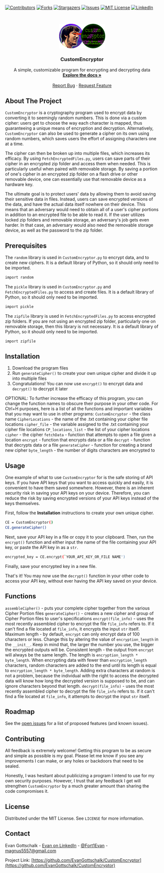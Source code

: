 <!-- PROJECT SHIELDS -->
<!--
*** I'm using markdown "reference style" links for readability.
*** Reference links are enclosed in brackets [ ] instead of parentheses ( ).
*** See the bottom of this document for the declaration of the reference variables
*** for contributors-url, forks-url, etc. This is an optional, concise syntax you may use.
*** https://www.markdownguide.org/basic-syntax/#reference-style-links
-->

[![Contributors][contributors-shield]][contributors-url]
[![Forks][forks-shield]][forks-url]
[![Stargazers][stars-shield]][stars-url]
[![Issues][issues-shield]][issues-url]
[![MIT License][license-shield]][license-url]
[![LinkedIn][linkedin-shield]][linkedin-url]



<!-- PROJECT LOGO -->
<br />
<p align="center">
  <a href="https://github.com/EvanGottschalk/CustomEncryptor">
    <img src="images/logo.png" alt="Logo" width="151" height="80">
  </a>

  <h3 align="center">CustomEncryptor</h3>

  <p align="center">
    A simple, customizable program for encrypting and decrypting data
    <br />
    <a href="https://github.com/EvanGottschalk/CustomEncryptor"><strong>Explore the docs »</strong></a>
    <br />
    <br />
    <a href="https://github.com/EvanGottschalk/CustomEncryptor/issues">Report Bug</a>
    ·
    <a href="https://github.com/EvanGottschalk/CustomEncryptor/issues">Request Feature</a>
  </p>
</p>

<!-- ABOUT THE PROJECT -->
## About The Project

`CustomEncryptor` is a cryptography program used to encrypt data by converting it to seemingly random numbers. This is done via a custom cipher: users get to choose the way each character is mapped, thus guaranteeing a unique means of encryption and decryption. Alternatively, `CustomEncryptor` can also be used to generate a cipher on its own using random numbers, which saves users the effort of assigning characters one at a time.

The cipher can then be broken up into multiple files, which increases its efficacy. By using `FetchEncryptedFiles.py`, users can save parts of their cipher in an encrypted zip folder and access them when needed. This is particularly useful when paired with removable storage. By saving a portion of one's cipher in an encrypted zip folder on a flash drive or other removable device, one can essentially use that removable device as a hardware key.

The ultimate goal is to protect users' data by allowing them to avoid saving their sensitive data in files. Instead, users can save encrypted versions of the data, and have the actual data itself nowhere on their device. This means that an adversary would need to obtain all of a user's cipher portions in addition to an encrypted file to be able to read it. If the user utilizes locked zip folders and removable storage, an adversary's job gets even harder. In that case, an adversary would also need the removable storage device, as well as the password to the zip folder.



## Prerequisites

The `random` library is used in `CustomEncryptor.py` to encrypt data, and to create new ciphers. It is a default library of Python, so it should only need to be imported.

```sh
import random
```

The `pickle` library is used in `CustomEncryptor.py` and `FetchEncryptedFiles.py` to access and create files. It is a default library of Python, so it should only need to be imported.

```sh
import pickle
```

The `zipfile` library is used in `FetchEncryptedFiles.py` to access encrypted zip folders. If you are not using an encrypted zip folder, particularly one on removable storage, then this library is not necessary. It is a default library of Python, so it should only need to be imported.

```sh
import zipfile
```



## Installation

1. Download the program files
2. Run `generateCipher()` to create your own unique cipher and divide it up into multiple files
3. Congratulations! You can now use `encrypt()` to encrypt data and `decrypt()` to decrypt it later

OPTIONAL: To further increase the efficacy of this program, you can change the function names to obscure their purpose in your other code. For Ctrl+H purposes, here is a list of all the functions and important variables that you may want to use in other programs:
    `CustomEncryptor` - the class name
    `CipherLocations` - the name of the .txt containing your cipher file locations
    `cipher_file` - the variable assigned to the .txt containing your cipher file locations
    `CP_locations_list` - the list of your cipher locations
    `cipher` - the cipher
    `fetchData` - function that attempts to open a file given a location
    `encrypt` - function that encrypts data or a file
    `decrypt` - function that decrypts data or a file
    `generateCipher` - function for creating a brand new cipher
    `byte_length` - the number of digits characters are encrypted to


<!-- USAGE EXAMPLES -->
## Usage

One example of what to use `CustomEncryptor` for is the safe storing of API keys. If you have API keys that you want to access quickly and easily, it is convenient to have them saved somewhere. However, there is an inherent security risk in saving your API keys on your device. Therefore, you can reduce the risk by saving encrypted versions of your API keys instead of the keys themselves.

First, follow the **Installation** instructions to create your own unique cipher.

```sh
CE = CustomEncryptor()
CE.generateCipher()
```

Next, save your API key in a file or copy it to your clipboard. Then, run the `encrypt()` function and either input the name of the file containing your API key, or paste the API key in as a `str`.

```sh
encrypted_key = CE.encrypt(`YOUR_API_KEY_OR_FILE NAME')
```

Finally, save your encrypted key in a new file.

That's it! You may now use the `decrypt()` function in your other code to access your API key, without ever having the API key saved on your device.

## Functions

`assembleCipher()` - puts your complete cipher together from the various Cipher Portion files
`generateCipher()` - creates a new cipher and group of Cipher Portion files to user's specifications
`encrypt(file_info)` - uses the most recently assembled cipher to encrypt the file `file_info` refers to. If it can't find a file located at `file_info`, it encrypts the input `str` itself.
    Maximum length - by default, `encrypt` can only encrypt data of 100 characters or less. Change this by altering the value of `encryption_length` in the `__init__`. Keep in mind that, the larger the number you use, the bigger the encrypted outputs will be.
    Consistent length - the output from `encrypt` will always be the same length. The length is `encryption_length * byte_length`. When encrypting data with fewer than `encryption_length` characters, random characters are added to the end until its length is equal to `encryption_length * byte_length`. Adding extra characters at random is not a problem, because the individual with the right to access the decrypted data will know how long the decrypted version is supposed to be, and can ignore characters beyond that length.
`decrypt(file_info)` - uses the most recently assembled cipher to decrypt the file `file_info` refers to. If it can't find a file located at `file_info`, it attempts to decrypt the input `str` itself.

<!-- ROADMAP -->
## Roadmap

See the [open issues](https://github.com/EvanGottschalk/CustomEncryptor/issues) for a list of proposed features (and known issues).


<!-- CONTRIBUTING -->
## Contributing

All feedback is extremely welcome! Getting this program to be as secure and simple as possible is my goal. Please let me know if you see any improvements I can make, or any holes or backdoors that need to be sealed.

Honestly, I was hesitant about publicizing a program I intend to use for my own security purposes. However, I trust that any feedback I get will strengthen `CustomEncryptor` by a much greater amount than sharing the code compromises it.



<!-- LICENSE -->
## License

Distributed under the MIT License. See `LICENSE` for more information.



<!-- CONTACT -->
## Contact

Evan Gottschalk - [Evan on LinkedIn](https://www.linkedin.com/in/evan-gottschalk/) - [@Fort1Evan](https://twitter.com/Fort1Evan) - magnus5557@gmail.com

Project Link: [https://github.com/EvanGottschalk/CustomEncryptor](https://github.com/EvanGottschalk/CustomEncryptor)



<!-- ACKNOWLEDGEMENTS -->
<!-- To be filled out later - I may use some code that a friend of mine provided
## Acknowledgements

* []()
* []()
* []()
-->




<!-- MARKDOWN LINKS & IMAGES -->
<!-- https://www.markdownguide.org/basic-syntax/#reference-style-links -->
[contributors-shield]: https://img.shields.io/github/contributors/EvanGottschalk/CustomEncryptor.svg?style=for-the-badge
[contributors-url]: https://github.com/EvanGottschalk/CustomEncryptor/graphs/contributors
[forks-shield]: https://img.shields.io/github/forks/EvanGottschalk/CustomEncryptor.svg?style=for-the-badge
[forks-url]: https://github.com/EvanGottschalk/CustomEncryptor/network/members
[stars-shield]: https://img.shields.io/github/stars/EvanGottschalk/CustomEncryptor.svg?style=for-the-badge
[stars-url]: https://github.com/EvanGottschalk/CustomEncryptor/stargazers
[issues-shield]: https://img.shields.io/github/issues/EvanGottschalk/CustomEncryptor.svg?style=for-the-badge
[issues-url]: https://github.com/EvanGottschalk/CustomEncryptor/issues
[license-shield]: https://img.shields.io/github/license/EvanGottschalk/CustomEncryptor.svg?style=for-the-badge
[license-url]: https://github.com/EvanGottschalk/CustomEncryptor/blob/main/LICENSE
[linkedin-shield]: https://img.shields.io/badge/-LinkedIn-black.svg?style=for-the-badge&logo=linkedin&colorB=555
[linkedin-url]: https://linkedin.com/in/EvanGottschalk
